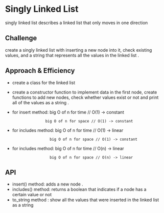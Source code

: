 # Singly Linked List
singly linked list describes a linked list that only moves in one direction

## Challenge
create a singly linked list with inserting a new node into it, check existing values, and a string that represents all the values in the linked list .

## Approach & Efficiency
- create a class for the linked list
- create a constructor function to implement data in the first node, create functions to add new nodes, check whether values exist or not and print all of the values as a string .
- for insert method: big O of n for time // O(1) -> constant

                     big O of n for space // O(1) -> constant

- for includes method: big O of n for time // O(1) -> linear

                       big O of n for space // O(1) -> constant

-  for includes method: big O of n for time // O(n) -> linear

                        big O of n for space // O(n) -> linear

## API
- insert() method: adds a new node .
- includes() method: returns a boolean that indicates if a node has a certain value or not
- to_string method : show all the values that were inserted in the linked list as a string
